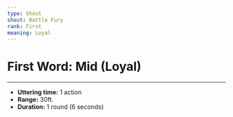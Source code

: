 ```yaml
---
type: Shout
shout: Battle Fury
rank: First
meaning: Loyal
---
```

# First Word: Mid (Loyal)
---
- **Uttering time:** 1 action
- **Range:** 30ft.
- **Duration:** 1 round (6 seconds)